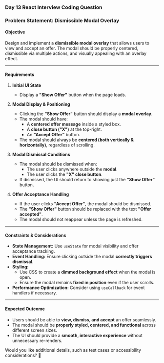 ### **Day 13 React Interview Coding Question**  
### **Problem Statement: Dismissible Modal Overlay**  

#### **Objective**  
Design and implement a **dismissible modal overlay** that allows users to view and accept an offer. The modal should be properly centered, dismissible via multiple actions, and visually appealing with an overlay effect.

---

#### **Requirements**  

1. **Initial UI State**  
   - Display a **"Show Offer"** button when the page loads.  

2. **Modal Display & Positioning**  
   - Clicking the **"Show Offer"** button should display a **modal overlay**.  
   - The modal should have:  
     - A **centered offer message** inside a styled box.  
     - A **close button ("X")** at the top-right.  
     - An **"Accept Offer"** button.  
   - The modal should always be **centered (both vertically & horizontally)**, regardless of scrolling.  

3. **Modal Dismissal Conditions**  
   - The modal should be dismissed when:  
     - The user clicks anywhere outside the **modal**.  
     - The user clicks the **"X" close button**.  
   - If dismissed, the UI should return to showing just the **"Show Offer"** button.  

4. **Offer Acceptance Handling**  
   - If the user clicks **"Accept Offer"**, the modal should be dismissed.  
   - The **"Show Offer"** button should be replaced with the text **"Offer accepted"**.  
   - The modal should not reappear unless the page is refreshed.  

---

#### **Constraints & Considerations**  
- **State Management:** Use `useState` for modal visibility and offer acceptance tracking.  
- **Event Handling:** Ensure clicking outside the modal **correctly triggers dismissal**.  
- **Styling:**  
  - Use CSS to create a **dimmed background effect** when the modal is open.  
  - Ensure the modal remains **fixed in position** even if the user scrolls.  
- **Performance Optimization:** Consider using `useCallback` for event handlers if necessary.  

---

#### **Expected Outcome**  
- Users should be able to **view, dismiss, and accept** an offer seamlessly.  
- The modal should be **properly styled, centered, and functional** across different screen sizes.  
- The UI should provide a **smooth, interactive experience** without unnecessary re-renders.  

Would you like additional details, such as test cases or accessibility considerations? 🚀